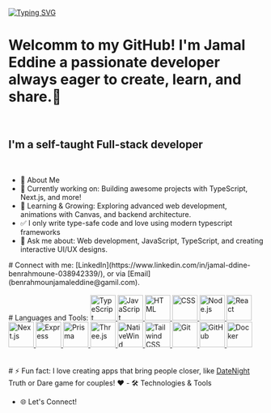  [![Typing SVG](https://readme-typing-svg.demolab.com/?lines=Hi+there+👋)](https://git.io/typing-svg) 
<br/>

# Welcomm to my GitHub! I'm Jamal Eddine a passionate developer always eager to create, learn, and share.🌟
<br/>
<h2>I'm a self-taught Full-stack developer</h2> 
 <br/>

 <ul>
   <li>🚀 About Me</li>
   <li>🔭 Currently working on: Building awesome projects with TypeScript, Next.js, and more!</li>
   <li>🌱 Learning & Growing: Exploring advanced web development, animations with Canvas, and backend architecture.</li>
   <li>✅ I only write type-safe code and love using modern typescript frameworks</li>
   <li>💬 Ask me about: Web development, JavaScript, TypeScript, and creating interactive UI/UX designs.</li>
 </ul>
 # Connect with me:
[LinkedIn](https://www.linkedin.com/in/jamal-ddine-benrahmoune-038942339/), or via [Email](benrahmounjamaleddine@gamil.com).
<br/>
<br/>
# Languages and Tools:
<a href="https://www.typescriptlang.org/" target="_blank" title="TypeScript">
  <img src="https://upload.wikimedia.org/wikipedia/commons/4/4c/Typescript_logo_2020.svg" alt="TypeScript" width="50" height="50">
</a>
<a href="https://www.javascript.com/" target="_blank" title="JavaScript">
  <img src="https://upload.wikimedia.org/wikipedia/commons/6/6a/JavaScript-logo.png" alt="JavaScript" width="50" height="50">
</a>
<a href="https://html.spec.whatwg.org/" target="_blank" title="HTML">
  <img src="https://upload.wikimedia.org/wikipedia/commons/6/61/HTML5_logo_and_wordmark.svg" alt="HTML" width="50" height="50">
</a>
<a href="https://developer.mozilla.org/en-US/docs/Web/CSS" target="_blank" title="CSS">
  <img src="https://upload.wikimedia.org/wikipedia/commons/d/d5/CSS3_logo_and_wordmark.svg" alt="CSS" width="50" height="50">
</a>
<a href="https://nodejs.org/" target="_blank" title="Node.js">
  <img src="https://upload.wikimedia.org/wikipedia/commons/d/d9/Node.js_logo.svg" alt="Node.js" width="50" height="50">
</a>
<a href="https://react.dev/" target="_blank" title="React">
  <img src="https://upload.wikimedia.org/wikipedia/commons/a/a7/React-icon.svg" alt="React" width="50" height="50">
</a>
<a href="https://nextjs.org/" target="_blank" title="Next.js">
  <img src="https://upload.wikimedia.org/wikipedia/commons/8/8e/Nextjs-logo.svg" alt="Next.js" width="50" height="50">
</a>
<a href="https://expressjs.com/" target="_blank" title="Express">
  <img src="https://upload.wikimedia.org/wikipedia/commons/6/64/Expressjs.png" alt="Express" width="50" height="50">
</a>
<a href="https://prisma.io/" target="_blank" title="Prisma">
  <img src="https://avatars.githubusercontent.com/u/17219288?s=200&v=4" alt="Prisma" width="50" height="50">
</a>
<a href="https://threejs.org/" target="_blank" title="Three.js">
  <img src="https://upload.wikimedia.org/wikipedia/commons/3/3f/Three.js_Icon.svg" alt="Three.js" width="50" height="50">
</a>
<a href="https://www.nativewind.dev/" target="_blank" title="NativeWind">
  <img src="https://www.nativewind.dev/img/logo.svg" alt="NativeWind" width="50" height="50">
</a>
<a href="https://tailwindcss.com/" target="_blank" title="Tailwind CSS">
  <img src="https://upload.wikimedia.org/wikipedia/commons/d/d5/Tailwind_CSS_Logo.svg" alt="Tailwind CSS" width="50" height="50">
</a>
<a href="https://git-scm.com/" target="_blank" title="Git">
  <img src="https://upload.wikimedia.org/wikipedia/commons/e/e0/Git-logo.svg" alt="Git" width="50" height="50">
</a>
<a href="https://github.com/" target="_blank" title="GitHub">
  <img src="https://upload.wikimedia.org/wikipedia/commons/9/91/Octicons-mark-github.svg" alt="GitHub" width="50" height="50">
</a>
<a href="https://www.docker.com/" target="_blank" title="Docker">
  <img src="https://www.docker.com/wp-content/uploads/2022/03/Moby-logo.png" alt="Docker" width="50" height="50">
</a>




<br/>
<br/>
<br/>
# ⚡ Fun fact:
I love creating apps that bring people closer, like <a href="https://date-night-tau.vercel.app">DateNight</a> Truth or Dare game for couples! ❤️
- 🛠️ Technologies & Tools







- 🌐 Let's Connect!
